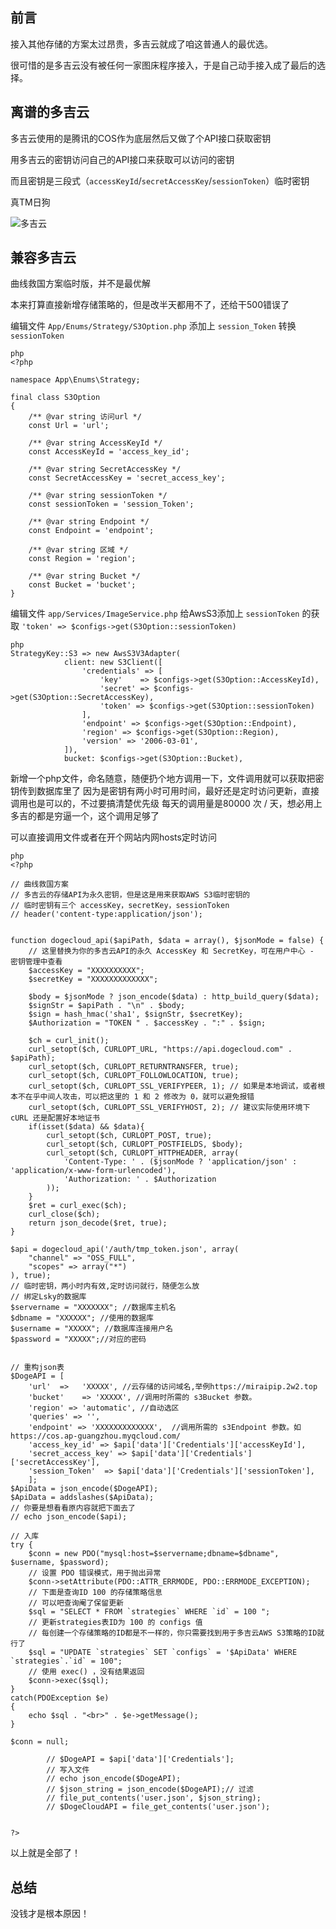 ## 前言

接入其他存储的方案太过昂贵，多吉云就成了咱这普通人的最优选。

很可惜的是多吉云没有被任何一家图床程序接入，于是自己动手接入成了最后的选择。

## 离谱的多吉云

多吉云使用的是腾讯的COS作为底层然后又做了个API接口获取密钥

用多吉云的密钥访问自己的API接口来获取可以访问的密钥

而且密钥是三段式（`accessKeyId`/`secretAccessKey`/`sessionToken`）临时密钥

真TM日狗

![多吉云](https://img-cdn-cos.lolicon.team/IMG/2/2023/02/15/bc4226eacdfffd5cbac6187418250319.png)

## 兼容多吉云

曲线救国方案临时版，并不是最优解

本来打算直接新增存储策略的，但是改半天都用不了，还给干500错误了

编辑文件 `App/Enums/Strategy/S3Option.php` 添加上 `session_Token` 转换 `sessionToken`

```
php
<?php

namespace App\Enums\Strategy;

final class S3Option
{
    /** @var string 访问url */
    const Url = 'url';

    /** @var string AccessKeyId */
    const AccessKeyId = 'access_key_id';

    /** @var string SecretAccessKey */
    const SecretAccessKey = 'secret_access_key';
    
    /** @var string sessionToken */
    const sessionToken = 'session_Token';

    /** @var string Endpoint */
    const Endpoint = 'endpoint';

    /** @var string 区域 */
    const Region = 'region';

    /** @var string Bucket */
    const Bucket = 'bucket';
}
```

编辑文件 `app/Services/ImageService.php` 给AwsS3添加上 `sessionToken` 的获取 `'token' => $configs->get(S3Option::sessionToken)`

```
php
StrategyKey::S3 => new AwsS3V3Adapter(
            client: new S3Client([
                'credentials' => [
                    'key'    => $configs->get(S3Option::AccessKeyId),
                    'secret' => $configs->get(S3Option::SecretAccessKey),
                    'token' => $configs->get(S3Option::sessionToken)
                ],
                'endpoint' => $configs->get(S3Option::Endpoint),
                'region' => $configs->get(S3Option::Region),
                'version' => '2006-03-01',
            ]),
            bucket: $configs->get(S3Option::Bucket),
```

新增一个php文件，命名随意，随便扔个地方调用一下，文件调用就可以获取把密钥传到数据库里了
因为是密钥有两小时可用时间，最好还是定时访问更新，直接调用也是可以的，不过要搞清楚优先级
每天的调用量是80000 次 / 天，想必用上多吉的都是穷逼一个，这个调用足够了

可以直接调用文件或者在开个网站内网hosts定时访问

```
php
<?php

// 曲线救国方案
// 多吉云的存储API为永久密钥，但是这是用来获取AWS S3临时密钥的
// 临时密钥有三个 accessKey，secretKey，sessionToken
// header('content-type:application/json');


function dogecloud_api($apiPath, $data = array(), $jsonMode = false) {
    // 这里替换为你的多吉云API的永久 AccessKey 和 SecretKey，可在用户中心 - 密钥管理中查看
    $accessKey = "XXXXXXXXXX";
    $secretKey = "XXXXXXXXXXXXX";

    $body = $jsonMode ? json_encode($data) : http_build_query($data);
    $signStr = $apiPath . "\n" . $body;
    $sign = hash_hmac('sha1', $signStr, $secretKey);
    $Authorization = "TOKEN " . $accessKey . ":" . $sign;

    $ch = curl_init();
    curl_setopt($ch, CURLOPT_URL, "https://api.dogecloud.com" . $apiPath);
    curl_setopt($ch, CURLOPT_RETURNTRANSFER, true);
    curl_setopt($ch, CURLOPT_FOLLOWLOCATION, true);
    curl_setopt($ch, CURLOPT_SSL_VERIFYPEER, 1); // 如果是本地调试，或者根本不在乎中间人攻击，可以把这里的 1 和 2 修改为 0，就可以避免报错
    curl_setopt($ch, CURLOPT_SSL_VERIFYHOST, 2); // 建议实际使用环境下 cURL 还是配置好本地证书
    if(isset($data) && $data){
        curl_setopt($ch, CURLOPT_POST, true);
        curl_setopt($ch, CURLOPT_POSTFIELDS, $body);
        curl_setopt($ch, CURLOPT_HTTPHEADER, array(
            'Content-Type: ' . ($jsonMode ? 'application/json' : 'application/x-www-form-urlencoded'),
            'Authorization: ' . $Authorization
        ));
    }
    $ret = curl_exec($ch);
    curl_close($ch);
    return json_decode($ret, true);
}

$api = dogecloud_api('/auth/tmp_token.json', array(
    "channel" => "OSS_FULL",
    "scopes" => array("*")
), true);
// 临时密钥，两小时内有效,定时访问就行，随便怎么放
// 绑定Lsky的数据库
$servername = "XXXXXXX"; //数据库主机名
$dbname = "XXXXXX"; //使用的数据库
$username = "XXXXX"; //数据库连接用户名
$password = "XXXXX";//对应的密码


// 重构json表
$DogeAPI = [
    'url'  =>   'XXXXX', //云存储的访问域名,举例https://miraipip.2w2.top
    'bucket'    => 'XXXXX', //调用时所需的 s3Bucket 参数。
    'region' => 'automatic', //自动选区
    'queries' => '',
    'endpoint' => 'XXXXXXXXXXXXX',  //调用所需的 s3Endpoint 参数。如 https://cos.ap-guangzhou.myqcloud.com/
    'access_key_id' => $api['data']['Credentials']['accessKeyId'],
    'secret_access_key' => $api['data']['Credentials']['secretAccessKey'],
    'session_Token'  => $api['data']['Credentials']['sessionToken'],
    ];
$ApiData = json_encode($DogeAPI);
$ApiData = addslashes($ApiData);
// 你要是想看看原内容就把下面去了
// echo json_encode($api);

// 入库
try {
    $conn = new PDO("mysql:host=$servername;dbname=$dbname", $username, $password);
    // 设置 PDO 错误模式，用于抛出异常
    $conn->setAttribute(PDO::ATTR_ERRMODE, PDO::ERRMODE_EXCEPTION);
    // 下面是查询ID 100 的存储策略信息
    // 可以吧查询阉了保留更新
    $sql = "SELECT * FROM `strategies` WHERE `id` = 100 ";
    // 更新strategies表ID为 100 的 configs 值
    // 每创建一个存储策略的ID都是不一样的，你只需要找到用于多吉云AWS S3策略的ID就行了
    $sql = "UPDATE `strategies` SET `configs` = '$ApiData' WHERE `strategies`.`id` = 100";
    // 使用 exec() ，没有结果返回 
    $conn->exec($sql);
}
catch(PDOException $e)
{
    echo $sql . "<br>" . $e->getMessage();
}
 
$conn = null;

        // $DogeAPI = $api['data']['Credentials'];
        // 写入文件
        // echo json_encode($DogeAPI);
        // $json_string = json_encode($DogeAPI);// 过滤
        // file_put_contents('user.json', $json_string);
        // $DogeCloudAPI = file_get_contents('user.json');


?>
```

以上就是全部了！

## 总结

没钱才是根本原因！